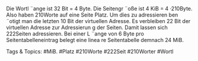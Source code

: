 Die Wortl ¨ange ist 32 Bit = 4 Byte.
Die Seitengr ¨oße ist 4 KiB = 4 ·210Byte.
Also haben 210Worte auf eine Seite Platz. Um dies zu adressieren ben ¨otigt man die letzten 10 Bit der virtuellen Adresse.
Es verbleiben 22 Bit der virtuellen Adresse zur Adressierun g der Seiten. Damit lassen sich 222Seiten adressieren.
Bei einer L ¨ange von 6 Byte pro Seitentabelleneintrag belegt eine linea re Seitentabelle demnach 24 MiB.

   Tags & Topics:
   #MiB.
   #Platz
   #210Worte
   #222Seit
   #210Worter
   #Wortl